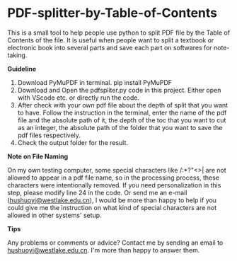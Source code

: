 # PDF-splitter-by-Table-of-Contents
This is a small tool to help people use python to split PDF file by the Table of Contents of the file. It is useful when people want to split a textbook or electronic book into several parts and save each part on softwares for note-taking.

<b>Guideline</b>
1. Download PyMuPDF in terminal.
    pip install PyMuPDF
2. Download and Open the pdfspliter.py code in this project. Either open with VScode etc. or directly run the code.
3. After check with your own pdf file about the depth of split that you want to have. Follow the instruction in the terminal, enter the name of the pdf file and the absolute path of it, the depth of the toc that you want to cut as an integer, the absolute path of the folder that you want to save the pdf files respectively.
4. Check the output folder for the result.

<b>Note on File Naming</b>

On my own testing computer, some special characters like \/:*?"<>| are not allowed to appear in a pdf file name, so in the processing process, these characters were intentionally removed.
If you need personalization in this step, please modify line 24 in the code. Or send me an e-mail (hushuoyi@westlake.edu.cn), I would be more than happy to help if you could give me the instruction on what kind of special characters are not allowed in other systems' setup.

<b>Tips</b>

Any problems or comments or advice? Contact me by sending an email to hushuoyi@westlake.edu.cn. I'm more than happy to answer them.